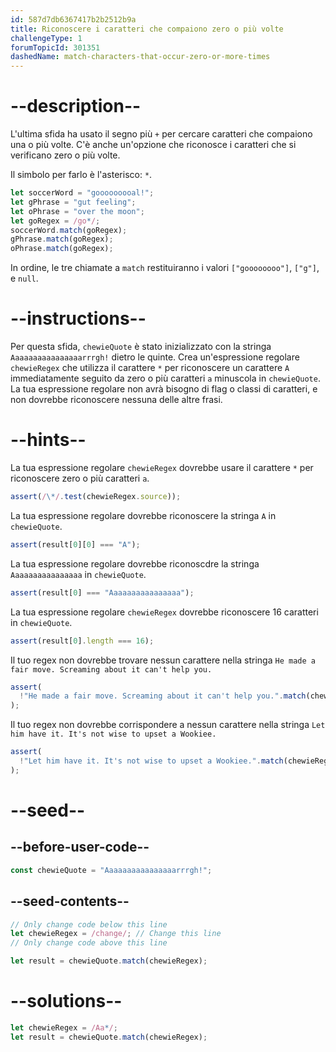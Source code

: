 ```yaml
---
id: 587d7db6367417b2b2512b9a
title: Riconoscere i caratteri che compaiono zero o più volte
challengeType: 1
forumTopicId: 301351
dashedName: match-characters-that-occur-zero-or-more-times
---
```


# --description--

L'ultima sfida ha usato il segno più `+` per cercare caratteri che compaiono una o più volte. C'è anche un'opzione che riconosce i caratteri che si verificano zero o più volte.

Il simbolo per farlo è l'asterisco: `*`.

```js
let soccerWord = "gooooooooal!";
let gPhrase = "gut feeling";
let oPhrase = "over the moon";
let goRegex = /go*/;
soccerWord.match(goRegex);
gPhrase.match(goRegex);
oPhrase.match(goRegex);
```

In ordine, le tre chiamate a `match` restituiranno i valori `["goooooooo"]`, `["g"]`, e `null`.

# --instructions--

Per questa sfida, `chewieQuote` è stato inizializzato con la stringa `Aaaaaaaaaaaaaaaarrrgh!` dietro le quinte. Crea un'espressione regolare `chewieRegex` che utilizza il carattere `*` per riconoscere un carattere `A` immediatamente seguito da zero o più caratteri `a` minuscola in `chewieQuote`. La tua espressione regolare non avrà bisogno di flag o classi di caratteri, e non dovrebbe riconoscere nessuna delle altre frasi.

# --hints--

La tua espressione regolare `chewieRegex` dovrebbe usare il carattere `*` per riconoscere zero o più caratteri `a`.

```js
assert(/\*/.test(chewieRegex.source));
```

La tua espressione regolare dovrebbe riconoscere la stringa `A` in `chewieQuote`.

```js
assert(result[0][0] === "A");
```

La tua espressione regolare dovrebbe riconoscdre la stringa `Aaaaaaaaaaaaaaaa` in `chewieQuote`.

```js
assert(result[0] === "Aaaaaaaaaaaaaaaa");
```

La tua espressione regolare `chewieRegex` dovrebbe riconoscere 16 caratteri in `chewieQuote`.

```js
assert(result[0].length === 16);
```

Il tuo regex non dovrebbe trovare nessun carattere nella stringa `He made a fair move. Screaming about it can't help you.`

```js
assert(
  !"He made a fair move. Screaming about it can't help you.".match(chewieRegex)
);
```

Il tuo regex non dovrebbe corrispondere a nessun carattere nella stringa `Let him have it. It's not wise to upset a Wookiee.`

```js
assert(
  !"Let him have it. It's not wise to upset a Wookiee.".match(chewieRegex)
);
```

# --seed--

## --before-user-code--

```js
const chewieQuote = "Aaaaaaaaaaaaaaaarrrgh!";
```

## --seed-contents--

```js
// Only change code below this line
let chewieRegex = /change/; // Change this line
// Only change code above this line

let result = chewieQuote.match(chewieRegex);
```

# --solutions--

```js
let chewieRegex = /Aa*/;
let result = chewieQuote.match(chewieRegex);
```
